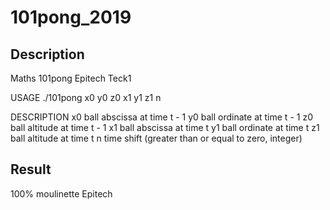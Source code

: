 # 101pong_2019

## Description
Maths 101pong Epitech Teck1

USAGE
    ./101pong x0 y0 z0 x1 y1 z1 n

DESCRIPTION
    x0  ball abscissa at time t - 1
    y0  ball ordinate at time t - 1
    z0  ball altitude at time t - 1
    x1  ball abscissa at time t
    y1  ball ordinate at time t
    z1  ball altitude at time t
    n   time shift (greater than or equal to zero, integer)

## Result
100% moulinette Epitech
